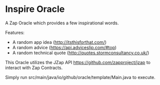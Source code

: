 # Inspire Oracle

A Zap Oracle which provides a few inspirational words.

Features:
- A random app idea (http://itsthisforthat.com/)
- A random advice (https://api.adviceslip.com/#top)
- A random technical quote (http://quotes.stormconsultancy.co.uk/)

This Oracle utilizes the JZap API https://github.com/zapproject/jzap to interact with Zap Contracts.

Simply run src/main/java/io/github/oracle/template/Main.java to execute.